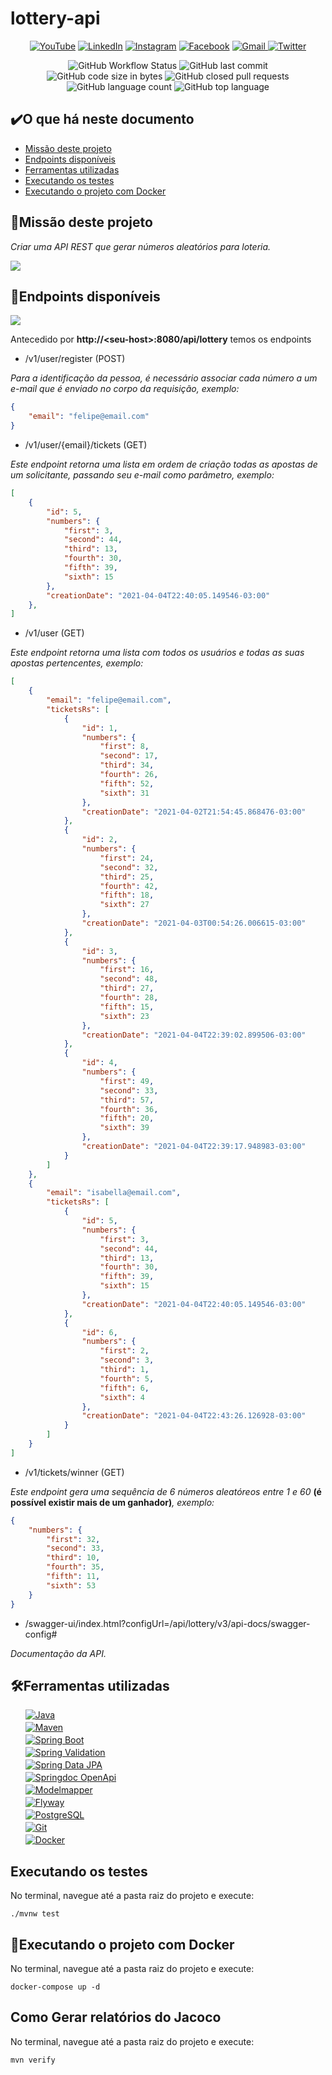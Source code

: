 # lottery-api

<p align="center">
  <a href="https://www.youtube.com/channel/UCTHEnDuI2uIYeTwV4RR7nOA">
    <img alt="YouTube" src="https://img.shields.io/badge/YouTube-FF0000?logo=youtube&logoColor=write" /><a/>
   <a href="https://www.linkedin.com/in/felipe-gadelha-diniz-da-silva-aaaa4a158/">
    <img alt="LinkedIn" src="https://img.shields.io/badge/LinkedIn-0077B5?logo=linkedin&logoColor=white" /><a/>
  <a href="https://www.instagram.com/fe3liip3/">  
    <img alt="Instagram" src="https://img.shields.io/badge/Instagram-E4405F?logo=instagram&logoColor=white" /><a/>
  <a href="https://www.facebook.com/felipe.gadelha.545/">
    <img alt="Facebook" src="https://img.shields.io/badge/Facebook-1877F2?logo=facebook&logoColor=white" /><a/>
  <a href="mailto:felipegadelha90@gmail.com">
    <img alt="Gmail" src="https://img.shields.io/badge/Gmail%20felipegadelha90@gmail.com-D14836?logo=gmail&logoColor=white&link=mailto:felipegadelha90@gmail.com" />
	<a href="https://twitter.com/Felipe52956739">
      <img alt="Twitter" src="https://img.shields.io/twitter/follow/Felipe52956739?label=Follow%20%40Felipe52956739&logo=Twitter&style=flat"></a>
</p>
<p align="center">
	<img alt="GitHub Workflow Status" src="https://img.shields.io/github/workflow/status/FelipeGadelha/lottery-api/maven">
	<img alt="GitHub last commit" src="https://img.shields.io/github/last-commit/FelipeGadelha/lottery-api?logo=GitHub&style=flat">
	<img alt="GitHub code size in bytes" src="https://img.shields.io/github/languages/code-size/FelipeGadelha/lottery-api?logo=GitHub">
	<img alt="GitHub closed pull requests" src="https://img.shields.io/github/issues-pr-closed/FelipeGadelha/lottery-api?logo=GitHub">
	<img alt="GitHub language count" src="https://img.shields.io/github/languages/count/FelipeGadelha/lottery-api?logo=GitHub">
	<img alt="GitHub top language" src="https://img.shields.io/github/languages/top/FelipeGadelha/lottery-api?logo=GitHub">
</p>

## :heavy_check_mark:O que há neste documento
- [Missão deste projeto](https://github.com/FelipeGadelha/lottery-api#speech_balloonmissão-deste-projeto)
- [Endpoints disponíveis](https://github.com/FelipeGadelha/lottery-api#mag_rightendpoints-disponíveis)
- [Ferramentas utilizadas](https://github.com/FelipeGadelha/lottery-api#hammer_and_wrenchferramentas-utilizadas)
- [Executando os testes](https://github.com/FelipeGadelha/lottery-api#executando-os-testes)
- [Executando o projeto com Docker](https://github.com/FelipeGadelha/lottery-api#whaleexecutando-o-projeto-com-docker)


## :speech_balloon:Missão deste projeto

_Criar uma API REST que gerar números aleatórios para loteria._ 

[![](https://img.shields.io/badge/-Manual-2CA5E0)](https://github.com/FelipeGadelha/lottery-api/blob/master/Construindo%20uma%20API%20REST%20com%20Java%20e%20Spring.pdf)

## :mag_right:Endpoints disponíveis 

[![](https://img.shields.io/badge/-Arquivo%20Postman-FF6C37)](https://github.com/FelipeGadelha/lottery-api/blob/master/Lottery.postman_collection.json)

Antecedido por <Strong>http://\<seu-host\>:8080/api/lottery</Strong> temos os endpoints

- /v1/user/register \(POST\) <br>

_Para a identificação da pessoa, é necessário associar cada número a um e-mail que é enviado no corpo da requisição, exemplo:_

```Json
{
	"email": "felipe@email.com"
}
```
- /v1/user/{email}/tickets \(GET\) <br>

_Este endpoint retorna uma lista em ordem de criação todas as apostas de um solicitante, passando seu e-mail como parâmetro, exemplo:_

```Json
[
    {
        "id": 5,
        "numbers": {
            "first": 3,
            "second": 44,
            "third": 13,
            "fourth": 30,
            "fifth": 39,
            "sixth": 15
        },
        "creationDate": "2021-04-04T22:40:05.149546-03:00"
    },
]
```

- /v1/user \(GET\) <br>

_Este endpoint retorna uma lista com todos os usuários e todas as suas apostas pertencentes, exemplo:_

```Json
[
    {
        "email": "felipe@email.com",
        "ticketsRs": [
            {
                "id": 1,
                "numbers": {
                    "first": 8,
                    "second": 17,
                    "third": 34,
                    "fourth": 26,
                    "fifth": 52,
                    "sixth": 31
                },
                "creationDate": "2021-04-02T21:54:45.868476-03:00"
            },
            {
                "id": 2,
                "numbers": {
                    "first": 24,
                    "second": 32,
                    "third": 25,
                    "fourth": 42,
                    "fifth": 18,
                    "sixth": 27
                },
                "creationDate": "2021-04-03T00:54:26.006615-03:00"
            },
            {
                "id": 3,
                "numbers": {
                    "first": 16,
                    "second": 48,
                    "third": 27,
                    "fourth": 28,
                    "fifth": 15,
                    "sixth": 23
                },
                "creationDate": "2021-04-04T22:39:02.899506-03:00"
            },
            {
                "id": 4,
                "numbers": {
                    "first": 49,
                    "second": 33,
                    "third": 57,
                    "fourth": 36,
                    "fifth": 20,
                    "sixth": 39
                },
                "creationDate": "2021-04-04T22:39:17.948983-03:00"
            }
        ]
    },
    {
        "email": "isabella@email.com",
        "ticketsRs": [
            {
                "id": 5,
                "numbers": {
                    "first": 3,
                    "second": 44,
                    "third": 13,
                    "fourth": 30,
                    "fifth": 39,
                    "sixth": 15
                },
                "creationDate": "2021-04-04T22:40:05.149546-03:00"
            },
            {
                "id": 6,
                "numbers": {
                    "first": 2,
                    "second": 3,
                    "third": 1,
                    "fourth": 5,
                    "fifth": 6,
                    "sixth": 4
                },
                "creationDate": "2021-04-04T22:43:26.126928-03:00"
            }
        ]
    }
]
```
- /v1/tickets/winner \(GET\) <br>

_Este endpoint gera uma sequência de 6 números aleatóreos entre 1 e 60_ <strong> (é possível existir mais de um ganhador)</strong>_, exemplo:_


```Json
{
    "numbers": {
        "first": 32,
        "second": 33,
        "third": 10,
        "fourth": 35,
        "fifth": 11,
        "sixth": 53
    }
}
```
- /swagger-ui/index.html?configUrl=/api/lottery/v3/api-docs/swagger-config# <br>

_Documentação da API._ 

## :hammer_and_wrench:Ferramentas utilizadas
<ul style="list-style-type: none;">
	<li  style="margin-bottom: 3px"><a href="https://docs.oracle.com/en/java/javase/11/docs/api/index.html" target="_blank">
		<img alt="Java" src="https://img.shields.io/badge/Java-FF0000?&logo=java&logoColor=white" /></a></li>
		<li style="margin-bottom: 3px"><a href="https://maven.apache.org/guides/" target="_blank">
		<img alt="Maven" src="https://img.shields.io/badge/Maven-C71A36?logo=apache-maven&logoColor=white" /></a></li>
	<li style="margin-bottom: 3px"><a href="https://spring.io/projects/spring-boot" target="_blank">
		<img alt="Spring Boot" src="https://img.shields.io/badge/Spring%20Boot-6DB33F?logo=spring&logoColor=white" /></a></li>
	<li style="margin-bottom: 3px"><a href="https://www.baeldung.com/spring-boot-bean-validation" target="_blank">
		<img alt="Spring Validation" src="https://img.shields.io/badge/Spring%20Validation-6DB33F?logo=spring&logoColor=white" /></a></li>
	<li style="margin-bottom: 3px"><a href="https://spring.io/projects/spring-data-jpa" target="_blank">
		<img alt="Spring Data JPA" src="https://img.shields.io/badge/Spring%20Data%20JPA-6DB33F?logo=spring&logoColor=white" /></a></li>
	<li style="margin-bottom: 3px"><a href="https://springdoc.org" target="_blank">
		<img alt="Springdoc OpenApi" src="https://img.shields.io/badge/Springdoc%20OpenApi-6DB33F?logo=spring&logoColor=white" /></a></li>
	<li style="margin-bottom: 3px"><a href="http://modelmapper.org/getting-started/" target="_blank">
		<img alt="Modelmapper" src="https://img.shields.io/badge/Modelmapper-14354C?logo=Maven&logoColor=white" /></a></li>
	<li style="margin-bottom: 3px"><a href="https://flywaydb.org/documentation/getstarted/" target="_blank">
		<img alt="Flyway" src="https://img.shields.io/badge/Flyway-1572B6?logoColor=white" /></a></li>
	<li style="margin-bottom: 3px"><a href="https://www.postgresql.org/docs/9.6/index.html" target="_blank">
		<img alt="PostgreSQL" src="https://img.shields.io/badge/PostgreSQL-316192?logo=postgresql" /></a></li>
	<li style="margin-bottom: 3px"><a href="https://git-scm.com/doc" target="_blank">
		<img alt="Git" src="https://img.shields.io/badge/Git-F05032?logo=git&logoColor=white" /></a></li>
	<li><a href="https://docs.docker.com" target="_blank">
		<img alt="Docker" src="https://img.shields.io/badge/Docker-2CA5E0?logo=docker&logoColor=white" /></a></li>
</ul>


## Executando os testes

No terminal, navegue até a pasta raiz do projeto e execute:

```shell
./mvnw test
```

## :whale:Executando o projeto com Docker

No terminal, navegue até a pasta raiz do projeto e execute:

```shell
docker-compose up -d
```

## Como Gerar relatórios do Jacoco

No terminal, navegue até a pasta raiz do projeto e execute:

```shell
mvn verify
```